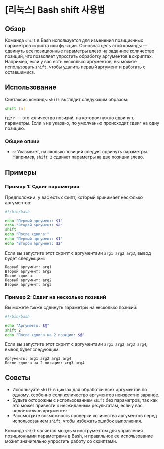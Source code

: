# [리눅스] Bash shift 사용법

## Обзор
Команда `shift` в Bash используется для изменения позиционных параметров скрипта или функции. Основная цель этой команды — сдвинуть все позиционные параметры влево на заданное количество позиций, что позволяет упростить обработку аргументов в скриптах. Например, если у вас есть несколько аргументов, вы можете использовать `shift`, чтобы удалить первый аргумент и работать с оставшимися.

## Использование
Синтаксис команды `shift` выглядит следующим образом:

```bash
shift [n]
```

где `n` — это количество позиций, на которое нужно сдвинуть параметры. Если `n` не указано, по умолчанию происходит сдвиг на одну позицию.

### Общие опции
- `n`: Указывает, на сколько позиций следует сдвинуть параметры. Например, `shift 2` сдвинет параметры на две позиции влево.

## Примеры

### Пример 1: Сдвиг параметров
Предположим, у вас есть скрипт, который принимает несколько аргументов:

```bash
#!/bin/bash

echo "Первый аргумент: $1"
echo "Второй аргумент: $2"
shift
echo "После сдвига:"
echo "Первый аргумент: $1"
echo "Второй аргумент: $2"
```

Если вы запустите этот скрипт с аргументами `arg1 arg2 arg3`, вывод будет следующим:

```
Первый аргумент: arg1
Второй аргумент: arg2
После сдвига:
Первый аргумент: arg2
Второй аргумент: arg3
```

### Пример 2: Сдвиг на несколько позиций
Вы можете также сдвинуть параметры на несколько позиций:

```bash
#!/bin/bash

echo "Аргументы: $@"
shift 2
echo "После сдвига на 2 позиции: $@"
```

Если вы запустите этот скрипт с аргументами `arg1 arg2 arg3 arg4`, вывод будет следующим:

```
Аргументы: arg1 arg2 arg3 arg4
После сдвига на 2 позиции: arg3 arg4
```

## Советы
- Используйте `shift` в циклах для обработки всех аргументов по одному, особенно если количество аргументов неизвестно заранее.
- Будьте осторожны с использованием `shift` без параметров, так как это может привести к неожиданным результатам, если у вас недостаточно аргументов.
- Рассмотрите возможность проверки количества аргументов перед использованием `shift`, чтобы избежать ошибок выполнения.

Команда `shift` является мощным инструментом для управления позиционными параметрами в Bash, и правильное ее использование может значительно упростить работу со скриптами.